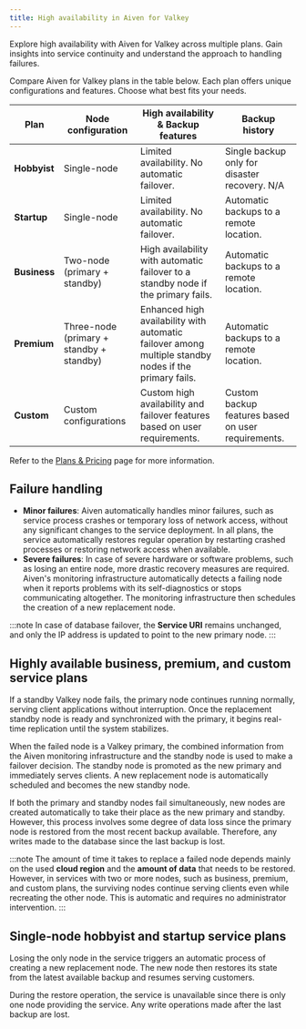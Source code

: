 ```yaml
---
title: High availability in Aiven for Valkey
---
```


Explore high availability with Aiven for Valkey across multiple plans. Gain insights into service continuity and understand the approach to handling failures.

Compare Aiven for Valkey plans in the table below. Each plan offers unique
configurations and features. Choose what best fits your needs.

| Plan         | Node configuration                       | High availability & Backup features                                                                   | Backup history                                     |
| ------------ | ---------------------------------------- | ----------------------------------------------------------------------------------------------------- | -------------------------------------------------- |
| **Hobbyist** | Single-node                              | Limited availability. No automatic failover.                                                          | Single backup only for disaster recovery. N/A      |
| **Startup**  | Single-node                              | Limited availability. No automatic failover.                                                          | Automatic backups to a remote location.            |
| **Business** | Two-node (primary + standby)             | High availability with automatic failover to a standby node if the primary fails.                     | Automatic backups to a remote location.            |
| **Premium**  | Three-node (primary + standby + standby) | Enhanced high availability with automatic failover among multiple standby nodes if the primary fails. | Automatic backups to a remote location.            |
| **Custom**   | Custom configurations                    | Custom high availability and failover features based on user requirements.                            | Custom backup features based on user requirements. |

Refer to the [Plans & Pricing](https://aiven.io/pricing?product=redis)
page for more information.

## Failure handling

-   **Minor failures**: Aiven automatically handles minor failures, such
    as service process crashes or temporary loss of network access,
    without any significant changes to the service deployment. In all
    plans, the service automatically restores regular operation by
    restarting crashed processes or restoring network access when
    available.
-   **Severe failures**: In case of severe hardware or software
    problems, such as losing an entire node, more drastic recovery
    measures are required. Aiven's monitoring infrastructure
    automatically detects a failing node when it reports problems with
    its self-diagnostics or stops communicating altogether. The
    monitoring infrastructure then schedules the creation of a new
    replacement node.

:::note
In case of database failover, the **Service URI** remains unchanged, and only the IP address
is updated to point to the new primary node.
:::

## Highly available business, premium, and custom service plans

If a standby Valkey node fails, the primary node continues running
normally, serving client applications without interruption. Once the
replacement standby node is ready and synchronized with the primary, it
begins real-time replication until the system stabilizes.

When the failed node is a Valkey primary, the combined information from
the Aiven monitoring infrastructure and the standby node is used to make
a failover decision. The standby node is promoted as the new primary and
immediately serves clients. A new replacement node is automatically
scheduled and becomes the new standby node.

If both the primary and standby nodes fail simultaneously, new nodes
are created automatically to take their place as the new primary and
standby. However, this process involves some degree of data loss since
the primary node is restored from the most recent backup available.
Therefore, any writes made to the database since the last backup is lost.

:::note
The amount of time it takes to replace a failed node depends mainly on
the used **cloud region** and the **amount of data** that needs to be
restored. However, in services with two or more nodes,
such as business, premium, and custom plans, the surviving nodes continue serving
clients even while recreating the other node. This is automatic and
requires no administrator intervention.
:::

## Single-node hobbyist and startup service plans

Losing the only node in the service triggers an automatic process of
creating a new replacement node. The new node then restores its state
from the latest available backup and resumes serving customers.

During the restore operation, the service is unavailable since there is only
one node providing the service. Any write operations made after the last backup are lost.

